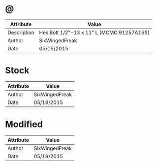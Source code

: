 # @
| Attribute | Value |
| ---  | ---     |
| Description | Hex Bolt 1/2&quot;-13 x 11&quot; L (MCMC 91257A165) |
| Author | SixWingedFreak |
| Date | 05/19/2015 |
# Stock
| Attribute | Value |
| ---  | ---     |
| Author | SixWingedFreak |
| Date | 05/19/2015 |
# Modified
| Attribute | Value |
| ---  | ---     |
| Author | SixWingedFreak |
| Date | 05/19/2015 |
